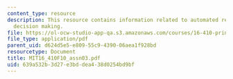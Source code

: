 ```yaml
---
content_type: resource
description: This resource contains information related to automated reasoning and
  decision making.
file: https://ol-ocw-studio-app-qa.s3.amazonaws.com/courses/16-410-principles-of-autonomy-and-decision-making-fall-2010/639a532b3d27e3bddea438d0254bd9bf_MIT16_410F10_assn03.pdf
file_type: application/pdf
parent_uid: d624d5e5-e809-55c9-4390-06aea1f928bd
resourcetype: Document
title: MIT16_410F10_assn03.pdf
uid: 639a532b-3d27-e3bd-dea4-38d0254bd9bf
---
```

